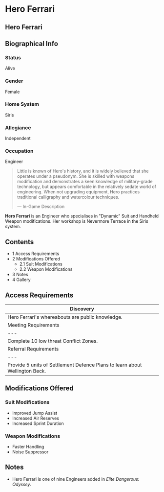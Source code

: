 # Hero Ferrari
## Hero Ferrari

		

## Biographical Info

### Status

Alive

### Gender

Female

### Home System

Siris

### Allegiance

Independent

### Occupation

Engineer

> 
> 
> Little is known of Hero's history, and it is widely believed that she operates under a pseudonym. She is skilled with weapons modification and demonstrates a keen knowledge of military-grade technology, but appears comfortable in the relatively sedate world of engineering. When not upgrading equipment, Hero practices traditional calligraphy and watercolour techniques.
> 
> 
> — In-Game Description
> 

**Hero Ferrari** is an Engineer who specialises in "Dynamic" Suit and Handheld Weapon modifications. Her workshop is Nevermore Terrace in the Siris system.

## Contents

- 1 Access Requirements
- 2 Modifications Offered
    - 2.1 Suit Modifications
    - 2.2 Weapon Modifications
- 3 Notes
- 4 Gallery

## Access Requirements

| Discovery |
| --- |
| Hero Ferrari's whereabouts are public knowledge. |
| Meeting Requirements |
| --- |
| Complete 10 low threat Conflict Zones. |
| Referral Requirements |
| --- |
| Provide 5 units of Settlement Defence Plans to learn about Wellington Beck. |

## Modifications Offered

### Suit Modifications

- Improved Jump Assist
- Increased Air Reserves
- Increased Sprint Duration

### Weapon Modifications

- Faster Handling
- Noise Suppressor

## Notes

- Hero Ferrari is one of nine Engineers added in *Elite Dangerous: Odyssey*.